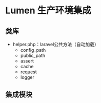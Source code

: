 # Lumen 生产环境集成

## 类库
- helper.php：laravel公共方法（自动加载）
    - config_path
    - public_path
    - assert
    - cache
    - request
    - logger

## 集成模块
